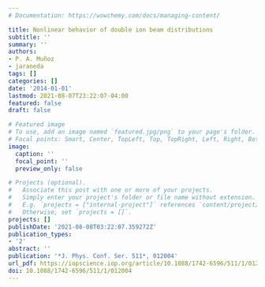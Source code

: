 ```yaml
---
# Documentation: https://wowchemy.com/docs/managing-content/

title: Nonlinear behavior of double ion beam distributions
subtitle: ''
summary: ''
authors:
- P. A. Muñoz
- jaraneda
tags: []
categories: []
date: '2014-01-01'
lastmod: 2021-08-07T23:22:07-04:00
featured: false
draft: false

# Featured image
# To use, add an image named `featured.jpg/png` to your page's folder.
# Focal points: Smart, Center, TopLeft, Top, TopRight, Left, Right, BottomLeft, Bottom, BottomRight.
image:
  caption: ''
  focal_point: ''
  preview_only: false

# Projects (optional).
#   Associate this post with one or more of your projects.
#   Simply enter your project's folder or file name without extension.
#   E.g. `projects = ["internal-project"]` references `content/project/deep-learning/index.md`.
#   Otherwise, set `projects = []`.
projects: []
publishDate: '2021-08-08T03:22:07.359272Z'
publication_types:
- '2'
abstract: ''
publication: '*J. Phys. Conf. Ser. 511*, 012004'
url_pdf: https://iopscience.iop.org/article/10.1088/1742-6596/511/1/012004/pdf
doi: 10.1088/1742-6596/511/1/012004
---
```

